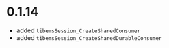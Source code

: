 # 0.1.14

* added `tibemsSession_CreateSharedConsumer`
* added `tibemsSession_CreateSharedDurableConsumer`